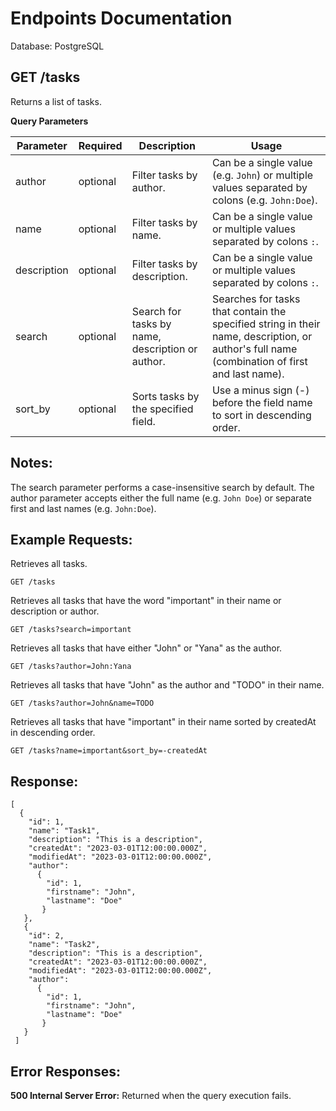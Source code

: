 # Endpoints Documentation

Database: PostgreSQL

## GET /tasks
Returns a list of tasks.

**Query Parameters**

| Parameter  | Required | Description | Usage |
| ------------- | ------------- | ------------- | ------------- |
| author  | optional  | Filter tasks by author.  | Can be a single value (e.g. `John`) or multiple values separated by colons (e.g. `John:Doe`).  |
| name | optional  |  Filter tasks by name.  |  Can be a single value or multiple values separated by colons `:`. |
| description  | optional  |   Filter tasks by description.  | Can be a single value or multiple values separated by colons `:`.  |
| search  | optional  |  Search for tasks by name, description or author.  | Searches for tasks that contain the specified string in their name, description, or author's full name (combination of first and last name).  |
| sort_by  | optional  |  Sorts tasks by the specified field.   | Use a minus sign (-) before the field name to sort in descending order.  |

## Notes:
The search parameter performs a case-insensitive search by default.
The author parameter accepts either the full name (e.g. `John Doe`) or separate first and last names (e.g. `John:Doe`).

## Example Requests:

Retrieves all tasks.
```
GET /tasks
```
Retrieves all tasks that have the word "important" in their name or description or author.
```
GET /tasks?search=important
```
Retrieves all tasks that have either "John" or "Yana" as the author.
```
GET /tasks?author=John:Yana
```
Retrieves all tasks that have "John" as the author and "TODO" in their name.
```
GET /tasks?author=John&name=TODO
```
Retrieves all tasks that have "important" in their name sorted by createdAt in descending order.
```
GET /tasks?name=important&sort_by=-createdAt
```

## Response:
```HTTP
[
  {
    "id": 1,
    "name": "Task1",
    "description": "This is a description",
    "createdAt": "2023-03-01T12:00:00.000Z",
    "modifiedAt": "2023-03-01T12:00:00.000Z",
    "author": 
      { 
        "id": 1,   
        "firstname": "John",
        "lastname": "Doe"
       }
   },
   {
    "id": 2,
    "name": "Task2",
    "description": "This is a description",
    "createdAt": "2023-03-01T12:00:00.000Z",
    "modifiedAt": "2023-03-01T12:00:00.000Z",
    "author": 
      { 
        "id": 1,
        "firstname": "John",
        "lastname": "Doe"
       }
   }
 ]

```

## Error Responses:

**500 Internal Server Error:** Returned when the query execution fails.
